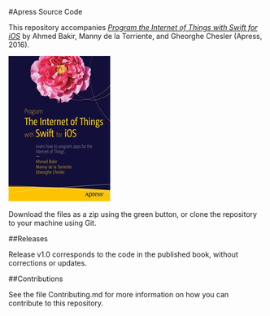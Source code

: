 #Apress Source Code

This repository accompanies [*Program the Internet of Things with Swift for iOS*](http://www.apress.com/9781484211953) by Ahmed Bakir, Manny de la Torriente, and Gheorghe Chesler (Apress, 2016).

![Cover image](9781484211953.jpg)

Download the files as a zip using the green button, or clone the repository to your machine using Git.

##Releases

Release v1.0 corresponds to the code in the published book, without corrections or updates.

##Contributions

See the file Contributing.md for more information on how you can contribute to this repository.
